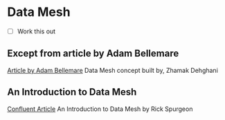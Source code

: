 # Data Mesh

- [ ] Work this out

## Except from article by Adam Bellemare
[Article by Adam Bellemare](https://thenewstack.io/the-game-changing-appeal-of-data-mesh)
Data Mesh concept built by, Zhamak Dehghani

## An Introduction to Data Mesh
[Confluent Article](https://www.confluent.io/blog/benefits-of-data-mesh-and-how-to-get-started/)
An Introduction to Data Mesh by Rick Spurgeon